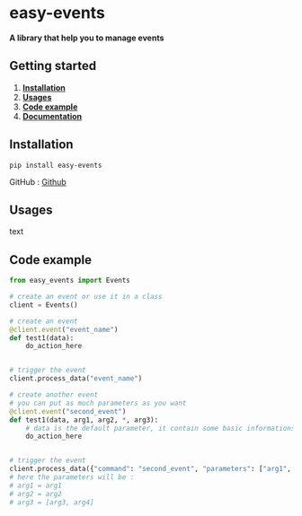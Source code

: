 # easy-events

**A library that help you to manage events**

## Getting started

1. [**Installation**](#installation)
2. [**Usages**](#usages)
3. [**Code example**](#code-example)
4. [**Documentation**](#documentation)

## Installation

`pip install easy-events`

GitHub : [Github](https://github.com/ThePhoenix78/Commands)


## Usages

text

## Code example

```py
from easy_events import Events

# create an event or use it in a class
client = Events()

# create an event
@client.event("event_name")
def test1(data):
	do_action_here


# trigger the event
client.process_data("event_name")

# create another event
# you can put as much parameters as you want
@client.event("second_event")
def test1(data, arg1, arg2, *, arg3):
	# data is the default parameter, it contain some basic informations that you can format as you want
	do_action_here


# trigger the event
client.process_data({"command": "second_event", "parameters": ["arg1", "arg2", "arg3", "arg4"]})
# here the parameters will be :
# arg1 = arg1
# arg2 = arg2
# arg3 = [arg3, arg4]

```

